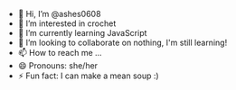 - 👋 Hi, I’m @ashes0608
- 👀 I’m interested in crochet
- 🌱 I’m currently learning JavaScript
- 💞️ I’m looking to collaborate on nothing, I'm still learning!
- 📫 How to reach me ...
- 😄 Pronouns: she/her
- ⚡ Fun fact: I can make a mean soup :)

<!---
ashes0608/ashes0608 is a ✨ special ✨ repository because its `README.md` (this file) appears on your GitHub profile.
You can click the Preview link to take a look at your changes.
--->
